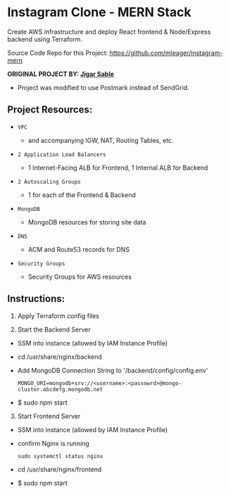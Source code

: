 # Instagram Clone - MERN Stack

Create AWS infrastructure and deploy React frontend & Node/Express backend using Terraform.

Source Code Repo for this Project: https://github.com/mleager/instagram-mern

**ORIGINAL PROJECT BY: [Jigar Sable](https://github.com/jigar-sable/instagram-mern)**

- Project was modified to use Postmark instead of SendGrid.

## Project Resources:
- `VPC`
  - and accompanying IGW, NAT, Routing Tables, etc.

- `2 Application Load Balancers`
  - 1 Internet-Facing ALB for Frontend, 1 Internal ALB for Backend

- `2 Autoscaling Groups`
  - 1 for each of the Frontend & Backend

- `MongoDB`
  - MongoDB resources for storing site data

- `DNS`
  - ACM and Route53 records for DNS

- `Security Groups`
  - Security Groups for AWS resources

## Instructions:

1. Apply Terraform config files

2. Start the Backend Server
- SSM into instance (allowed by IAM Instance Profile)
- cd /usr/share/nginx/backend
- Add MongoDB Connection String to '/backend/config/config.env'
  
  `MONGO_URI=mongodb+srv://<username>:<passowrd>@mongo-cluster.abcdefg.mongodb.net`
- $ sudo npm start

3. Start Frontend Server
- SSM into instance (allowed by IAM Instance Profile)
- confirm Nginx is running
  
  `sudo systemctl status nginx`
- cd /usr/share/nginx/frontend
- $ sudo npm start
